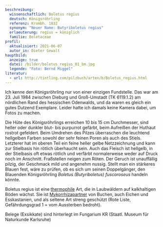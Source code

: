 ```yaml
---
beschreibung:
  wissenschaftlich: Boletus regius
  deutsch: Königsröhrling
  referenz: Krombh. 1832
  synonym: "Neuer Name: Butyriboletus regius"
  erlaeuterung: regius = königlich
  familie: Boletaceae
profil:
  aktualisiert: 2021-06-07
  autor_in: Dieter Gewalt
hauptbild:
  anzeige: true
  datei: /bilder/boletus_regius_01_bm.jpg
  legende: "Foto: Bernd Miggel"
literatur:
  - url: http://tintling.com/pilzbuch/arten/b/Boletus_regius.html
---
```

Ich kenne den Königsröhrling nur von einer einzigen Fundstelle. Das war am 23. Juli 1984 zwischen Dieburg und Groß-Umstadt (TK 6119.1.2) am nördlichen Rand des hessischen Odenwalds, und da waren es gleich ein gutes Dutzend Exemplare. Leider hatte ich damals keine Kamera dabei, um Fotos zu machen.

Die Hüte des Königsröhrlings erreichen 10 bis 15 cm Durchmesser, sind heller oder dunkler blut- bis purpurrot gefärbt, beim Aufreißen der Huthaut rostrot gefeldert. Beim Umdrehen des Pilzes überraschen die leuchtend hellgelben Farben sowohl der sehr feinen Poren als auch des Stiels. Letzterer hat im oberen Teil ein feine heller gelbe Netzzeichnung und kann zur Stielbasis hin rötlich überhaucht sein. Auch das Fleisch ist hellgelb, in der Stielbasis oft etwas rötlich und verfärbt normalerweise weder auf Druck noch im Anschnitt. Fraßstellen neigen zum Röten. Der Geruch ist unauffällig pilzig, der Geschmack mild und angenehm nussig. Stellt man ein stärkeres Blauen fest, wäre zu prüfen, ob es sich um seinen Doppelgänger, den Blauenden Königsröhrling *Boletus (Butyriboletus) fuscoroseus* handeln könnte.

Boletus regius ist eine [thermophile](thermophil "Glossar") Art, die in Laubwäldern auf kalkhaltigen Böden wächst. Sie ist [Mykorrhizapartner](Mykorrhiza "Glossar") von Buchen, auch Eichen und Esskastanien, und als seltene Art streng geschützt (Rote Liste, Gefährdungsgrad 1 = vom Aussterben bedroht).

Belege (Exsikkate) sind hinterlegt im Fungarium KR (Staatl. Museum für Naturkunde Karlsruhe)